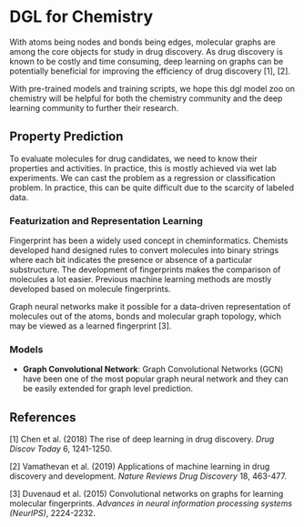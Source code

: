 # DGL for Chemistry

With atoms being nodes and bonds being edges, molecular graphs are among the core objects for study in drug discovery. 
As drug discovery is known to be costly and time consuming, deep learning on graphs can be potentially beneficial for 
improving the efficiency of drug discovery [1], [2].

With pre-trained models and training scripts, we hope this dgl model zoo on chemistry will be helpful for both
the chemistry community and the deep learning community to further their research.

## Property Prediction

To evaluate molecules for drug candidates, we need to know their properties and activities. In practice, this is
mostly achieved via wet lab experiments. We can cast the problem as a regression or classification problem.
In practice, this can be quite difficult due to the scarcity of labeled data.

### Featurization and Representation Learning

Fingerprint has been a widely used concept in cheminformatics. Chemists developed hand designed rules to convert 
molecules into binary strings where each bit indicates the presence or absence of a particular substructure. The 
development of fingerprints makes the comparison of molecules a lot easier. Previous machine learning methods are 
mostly developed based on molecule fingerprints.

Graph neural networks make it possible for a data-driven representation of molecules out of the atoms, bonds and 
molecular graph topology, which may be viewed as a learned fingerprint [3]. 

### Models
- **Graph Convolutional Network**: Graph Convolutional Networks (GCN) have been one of the most popular graph neural 
network and they can be easily extended for graph level prediction.

## References

[1] Chen et al. (2018) The rise of deep learning in drug discovery. *Drug Discov Today* 6, 1241-1250.

[2] Vamathevan et al. (2019) Applications of machine learning in drug discovery and development. 
*Nature Reviews Drug Discovery* 18, 463-477.

[3] Duvenaud et al. (2015) Convolutional networks on graphs for learning molecular fingerprints. *Advances in neural 
information processing systems (NeurIPS)*, 2224-2232. 